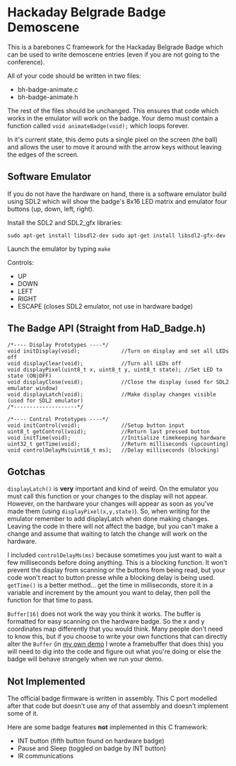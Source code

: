 # Hackaday Belgrade Badge Demoscene

This is a barebones C framework for the Hackaday Belgrade Badge
which can be used to write demoscene entries (even if you are
not going to the conference).

All of your code should be written in two files:
* bh-badge-animate.c
* bh-badge-animate.h

The rest of the files should be unchanged. This ensures that code
which works in the emulator will work on the badge. Your demo must
contain a function called `void animateBadge(void);` which loops
forever.

In it's current state, this demo puts a single pixel on the screen 
(the ball) and allows the user to move it around with the arrow keys
without leaving the edges of the screen.

## Software Emulator

If you do not have the hardware on hand, there is a software emulator build using SDL2 which will show the badge's 8x16 LED matrix and emulator four buttons (up, down, left, right).

Install the SDL2 and SDL2_gfx libraries:

```sudo apt-get install libsdl2-dev sudo apt-get install libsdl2-gfx-dev``` 

Launch the emulator by typing `make`

Controls:

* UP
* DOWN
* LEFT
* RIGHT
* ESCAPE (closes SDL2 emulator, not use in hardware badge)

## The Badge API (Straight from HaD_Badge.h)
```
/*---- Display Prototypes ----*/
void initDisplay(void);             //Turn on display and set all LEDs off
void displayClear(void);            //Turn all LEDs off
void displayPixel(uint8_t x, uint8_t y, uint8_t state); //Set LED to state (ON|OFF)
void displayClose(void);            //Close the display (used for SDL2 emulator window)
void displayLatch(void);            //Make display changes visible (used for SDL2 emulator)
/*--------------------*/

/*---- Control Prototypes ----*/
void initControl(void);             //Setup button input
uint8_t getControl(void);           //Return last pressed button
void initTime(void);                //Initialize timekeeping hardware
uint32_t getTime(void);             //Return milliseconds (upcounting)
void controlDelayMs(uint16_t ms);   //Delay milliseconds (blocking)
```
## Gotchas

`displayLatch()` is **very** important and kind of weird. On the emulator you must
call this function or your changes to the display will not appear. However, on the
hardware your changes will appear as soon as you've made them (using `displayPixel(x,y,state)`).
So, when writing for the emulator remember to add displayLatch when done making changes.
Leaving the code in there will not affect the badge, but you can't make a change and assume
that waiting to latch the change will work on the hardware.

I included `controlDelayMs(ms)` because sometimes you just want to wait a few milliseconds
before doing anything. This is a blocking function. It won't prevent the display from scanning
or the buttons from being read, but your code won't react to button presse while a blocking
delay is being used. `getTime()` is a better method... get the time in milliseconds, store it in a
variable and increment by the amount you want to delay, then poll the function for that time to pass.

`Buffer[16]` does not work the way you think it works. The buffer is formatted for easy scanning
on the hardware badge. So the x and y coordinates map differently that you would think. Many people
don't need to know this, but if you choose to write your own functions that can directly alter the
`Buffer` (in [my own demo](https://github.com/szczys/belgrade-hackaday-badge) I wrote a framebuffer that does this) you will need to dig into the code
and figure out what you're doing or else the badge will behave strangely when we run your demo.

## Not Implemented
The official badge firmware is written in assembly. This C port modelled after that code but doesn't use any of that assembly and doesn't implement some of it.

Here are some badge features **not** implemented in this C framework:

* INT button (fifth button found on hardware badge)
* Pause and Sleep (toggled on badge by INT button)
* IR communications 

